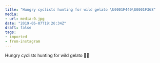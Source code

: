 ```yaml
---
title: "Hungry cyclists hunting for wild gelato \U0001F440\U0001F368"
media:
- url: media-0.jpg
date: "2019-05-07T19:20:34Z"
draft: false
tags:
- imported
- from-instagram
---
```

Hungry cyclists hunting for wild gelato 👀🍨
